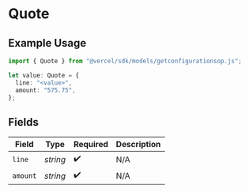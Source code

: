 # Quote

## Example Usage

```typescript
import { Quote } from "@vercel/sdk/models/getconfigurationsop.js";

let value: Quote = {
  line: "<value>",
  amount: "575.75",
};
```

## Fields

| Field              | Type               | Required           | Description        |
| ------------------ | ------------------ | ------------------ | ------------------ |
| `line`             | *string*           | :heavy_check_mark: | N/A                |
| `amount`           | *string*           | :heavy_check_mark: | N/A                |